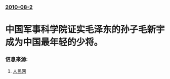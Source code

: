 ### [2010-08-2](/news/2010/08/2/index.md)

##### 
#  中国军事科学院证实毛泽东的孙子毛新宇成为中国最年轻的少将。




### 信息来源:

1. [人民网](https://web.archive.org/web/20100805043430/http://news.163.com/10/0802/18/6D3PENCO0001124J.html)
